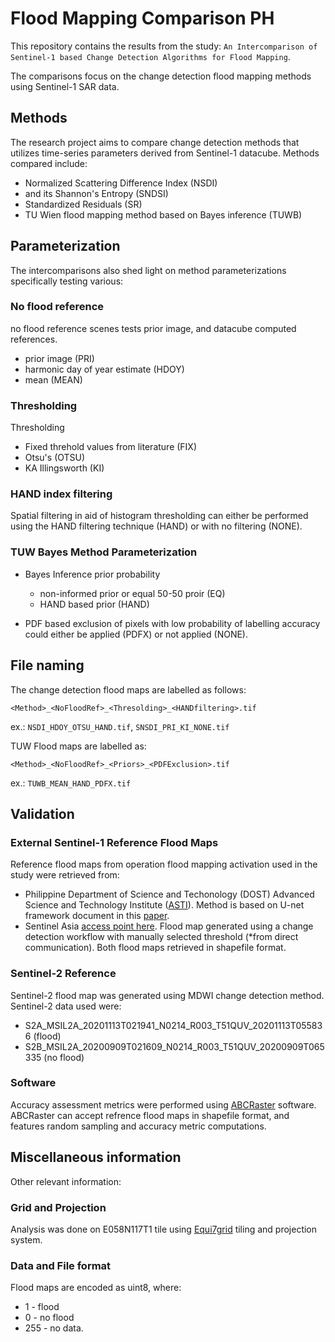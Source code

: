 # Flood Mapping Comparison PH

This repository contains the results from the study: `An Intercomparison of Sentinel-1 based Change
Detection Algorithms for Flood Mapping`.

The comparisons focus on the change detection flood mapping methods using Sentinel-1 SAR data. 

## Methods
The research project aims to compare change detection methods that utilizes time-series parameters derived from 
Sentinel-1 datacube. Methods compared include:
* Normalized Scattering Difference Index (NSDI) 
* and its Shannon's Entropy (SNDSI)
* Standardized Residuals (SR)
* TU Wien flood mapping method based on Bayes inference (TUWB)

## Parameterization
The intercomparisons also shed light on method parameterizations specifically testing various:

### No flood reference
no flood reference scenes tests prior image, and datacube computed references.
* prior image (PRI)
* harmonic day of year estimate (HDOY)
* mean (MEAN)

### Thresholding
Thresholding 

* Fixed threhold values from literature (FIX)
* Otsu's (OTSU)
* KA Illingsworth (KI)

### HAND index filtering
Spatial filtering in aid of histogram thresholding can either be performed using the HAND filtering technique (HAND) or 
with no filtering (NONE).

### TUW Bayes Method Parameterization
* Bayes Inference prior probability
  - non-informed prior or equal 50-50 proir (EQ)
  - HAND based prior (HAND)

* PDF based exclusion of pixels with low probability of labelling accuracy could either be applied (PDFX) or not applied 
(NONE).

## File naming
The change detection flood maps are labelled as follows:

`<Method>_<NoFloodRef>_<Thresolding>_<HANDfiltering>.tif`

ex.: `NSDI_HDOY_OTSU_HAND.tif`, `SNSDI_PRI_KI_NONE.tif` 

TUW Flood maps are labelled as:

`<Method>_<NoFloodRef>_<Priors>_<PDFExclusion>.tif`

ex.: `TUWB_MEAN_HAND_PDFX.tif`

## Validation

### External Sentinel-1 Reference Flood Maps
Reference flood maps from operation flood mapping activation used in the study were retrieved from:
* Philippine Department of Science and Techonology (DOST) Advanced Science and Technology Institute 
([ASTI](https://asti.dost.gov.ph/)). Method is based on U-net framework document in this 
[paper](https://www.int-arch-photogramm-remote-sens-spatial-inf-sci.net/XLIII-B3-2020/1663/2020/).
* Sentinel Asia [access point here](https://sentinel-asia.org/EO/2020/article20201111PH.html). Flood map generated using
a change detection workflow with manually selected threshold (*from direct communication).
Both flood maps retrieved in shapefile format.

### Sentinel-2 Reference
Sentinel-2 flood map was generated using MDWI change detection method. Sentinel-2 data used were:
* S2A_MSIL2A_20201113T021941_N0214_R003_T51QUV_20201113T055836 (flood)
* S2B_MSIL2A_20200909T021609_N0214_R003_T51QUV_20200909T065335 (no flood)

### Software
Accuracy assessment metrics were performed using [ABCRaster](https://github.com/TUW-GEO/ABCRaster) software. ABCRaster 
can accept refrence flood maps in shapefile format, and features random sampling and accuracy metric computations.

## Miscellaneous information
Other relevant information:

### Grid and Projection
Analysis was done on E058N117T1 tile using [Equi7grid](https://github.com/TUW-GEO/Equi7Grid) tiling and projection 
system.

### Data and File format
Flood maps are encoded as uint8, where: 
* 1 - flood
* 0 - no flood 
* 255 - no data.


